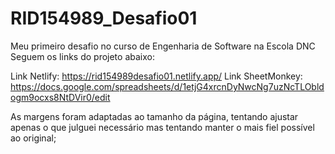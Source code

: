 # RID154989_Desafio01
Meu primeiro desafio no curso de Engenharia de Software na Escola DNC
Seguem os links do projeto abaixo:

Link Netlify: https://rid154989desafio01.netlify.app/
Link SheetMonkey: https://docs.google.com/spreadsheets/d/1etjG4xrcnDyNwcNg7uzNcTLObldogm9ocxs8NtDVir0/edit

As margens foram adaptadas ao tamanho da página, tentando ajustar apenas o que julguei necessário mas tentando manter o mais fiel possível ao original;
